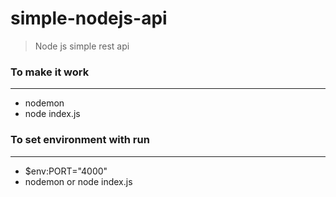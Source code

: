 # simple-nodejs-api
> Node js simple rest api

### To make it work
---
- nodemon
- node index.js

### To set environment with run
---
- $env:PORT="4000"
- nodemon or node index.js
